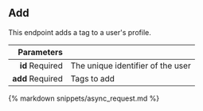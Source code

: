## Add

This endpoint adds a tag to a user's profile.

| Parameters |      |
| ---------: | :--- |
| **id** <span>Required</span> | The unique identifier of the user |
| **add** <span>Required</span> | Tags to add |

{% markdown snippets/async_request.md %}